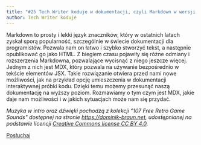 ```yaml
---
title: "#25 Tech Writer koduje w dokumentacji, czyli Markdown w wersji rozszerzonej"
author: Tech Writer koduje
---
```


Markdown to prosty i lekki język znaczników, który w ostatnich latach zyskał sporą popularność, szczególnie w świecie dokumentacji dla programistów. Pozwala nam on łatwo i szybko stworzyć tekst, a następnie opublikować go jako HTML. Z biegiem czasu pojawiły się różne odmiany i rozszerzenia Markdowna, pozwalające wycisnąć z niego jeszcze więcej. Jednym z nich jest MDX, który pozwala na używanie bezpośrednio w tekście elementów JSX. Takie rozwiązanie otwiera przed nami nowe możliwości, jak na przykład opcję umieszczenia w dokumentacji interaktywnej próbki kodu. Dzięki temu możemy przesunąć naszą dokumentację na wyższy poziom. Rozmawiamy o tym czym jest MDX, jakie daje nam możliwości i w jakich sytuacjach może nam się przydać.

_Muzyka w intro oraz dźwięki pochodzą z kolekcji "107 Free Retro Game Sounds" dostępnej na stronie <https://dominik-braun.net>, udostępnianej na podstawie licencji [Creative Commons license CC BY 4.0](https://creativecommons.org/licenses/by/4.0/)._

<a class="listenButton pixelButton" href="https://anchor.fm/docdeveloper/episodes/25-Tech-Writer-koduje-w-dokumentacji--czyli-Markdown-w-wersji-rozszerzonej-ep7cpm" target="_blank" rel="noopener noreferrer">Posłuchaj</a>

